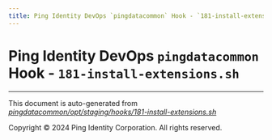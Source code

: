 ```yaml
---
title: Ping Identity DevOps `pingdatacommon` Hook - `181-install-extensions.sh`
---
```


# Ping Identity DevOps `pingdatacommon` Hook - `181-install-extensions.sh`

---
This document is auto-generated from _[pingdatacommon/opt/staging/hooks/181-install-extensions.sh](https://github.com/pingidentity/pingidentity-docker-builds/blob/master/pingdatacommon/opt/staging/hooks/181-install-extensions.sh)_

Copyright © 2024 Ping Identity Corporation. All rights reserved.
